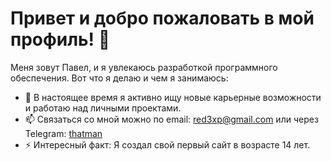 # Привет и добро пожаловать в мой профиль! 👋

Меня зовут Павел, и я увлекаюсь разработкой программного обеспечения. Вот что я делаю и чем я занимаюсь:

- 🔭 В настоящее время я активно ищу новые карьерные возможности и работаю над личными проектами.
- 📫 Связаться со мной можно по email: [red3xp@gmail.com](mailto:red3xp@gmail.com) или через Telegram: [thatman](https://t.me/thatman)
- ⚡ Интересный факт: Я создал свой первый сайт в возрасте 14 лет.

